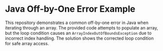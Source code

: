 # Java Off-by-One Error Example

This repository demonstrates a common off-by-one error in Java when iterating through an array.  The provided code attempts to populate an array, but the loop condition causes an `ArrayIndexOutOfBoundsException` due to incorrect index handling.  The solution shows the corrected loop condition for safe array access.